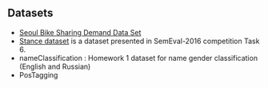## Datasets

* [Seoul Bike Sharing Demand Data Set](https://archive.ics.uci.edu/ml/datasets/Seoul+Bike+Sharing+Demand#)
* [Stance dataset](https://alt.qcri.org/semeval2016/task6/) is a dataset presented in SemEval-2016 competition Task 6.
* nameClassification : Homework 1 dataset for name gender classification (English and Russian)
* PosTagging 
